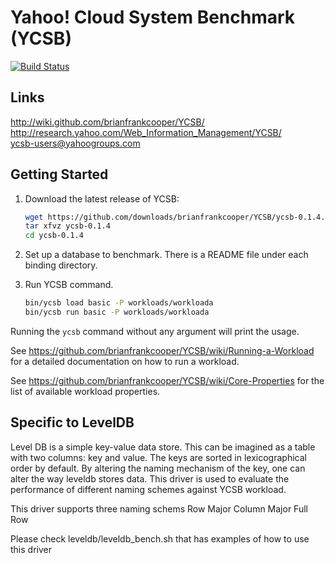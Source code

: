 Yahoo! Cloud System Benchmark (YCSB)
====================================
[![Build Status](https://travis-ci.org/brianfrankcooper/YCSB.png?branch=master)](https://travis-ci.org/brianfrankcooper/YCSB)

Links
-----
http://wiki.github.com/brianfrankcooper/YCSB/  
http://research.yahoo.com/Web_Information_Management/YCSB/  
ycsb-users@yahoogroups.com  

Getting Started
---------------

1. Download the latest release of YCSB:

    ```sh
    wget https://github.com/downloads/brianfrankcooper/YCSB/ycsb-0.1.4.tar.gz
    tar xfvz ycsb-0.1.4
    cd ycsb-0.1.4
    ```
    
2. Set up a database to benchmark. There is a README file under each binding 
   directory.

3. Run YCSB command. 
    
    ```sh
    bin/ycsb load basic -P workloads/workloada
    bin/ycsb run basic -P workloads/workloada
    ```

  Running the `ycsb` command without any argument will print the usage. 
   
  See https://github.com/brianfrankcooper/YCSB/wiki/Running-a-Workload
  for a detailed documentation on how to run a workload.

  See https://github.com/brianfrankcooper/YCSB/wiki/Core-Properties for 
  the list of available workload properties.

Specific to LevelDB
--------------------
Level DB is a simple key-value data store. This can be imagined as
a table with two columns: key and value. The keys are sorted in
lexicographical order by default. By altering the naming mechanism
of the key, one can alter the way leveldb stores data. This driver
is used to evaluate the performance of different naming schemes
against YCSB workload.

This driver supports three naming schems
    Row Major
    Column Major
    Full Row

Please check leveldb/leveldb_bench.sh that has examples of how to
use this driver
